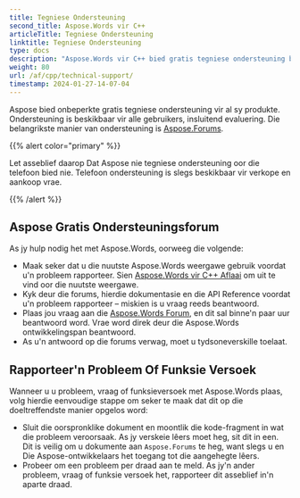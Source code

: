 ```yaml
---
title: Tegniese Ondersteuning
second_title: Aspose.Words vir C++
articleTitle: Tegniese Ondersteuning
linktitle: Tegniese Ondersteuning
type: docs
description: "Aspose.Words vir C++ bied gratis tegniese ondersteuning beskikbaar vir alle gebruikers. Rapporteer asseblief jou vraag, kwessie of funksie versoek Met Behulp Van Aspose Free Support Forum."
weight: 80
url: /af/cpp/technical-support/
timestamp: 2024-01-27-14-07-04
---
```


Aspose bied onbeperkte gratis tegniese ondersteuning vir al sy produkte. Ondersteuning is beskikbaar vir alle gebruikers, insluitend evaluering. Die belangrikste manier van ondersteuning is [Aspose.Forums](https://forum.aspose.com/c/words/8).

{{% alert color="primary" %}}

Let asseblief daarop Dat Aspose nie tegniese ondersteuning oor die telefoon bied nie. Telefoon ondersteuning is slegs beskikbaar vir verkope en aankoop vrae.

{{% /alert %}}

## Aspose Gratis Ondersteuningsforum

As jy hulp nodig het met Aspose.Words, oorweeg die volgende:

* Maak seker dat u die nuutste Aspose.Words weergawe gebruik voordat u'n probleem rapporteer. Sien [Aspose.Words vir C++ Aflaai](https://www.nuget.org/packages/Aspose.Words.Cpp) om uit te vind oor die nuutste weergawe.
* Kyk deur die forums, hierdie dokumentasie en die API Reference voordat u'n probleem rapporteer – miskien is u vraag reeds beantwoord.
* Plaas jou vraag aan die [Aspose.Words Forum](https://forum.aspose.com/c/words/8), en dit sal binne'n paar uur beantwoord word. Vrae word direk deur die Aspose.Words ontwikkelingspan beantwoord.
* As u'n antwoord op die forums verwag, moet u tydsoneverskille toelaat.

## Rapporteer'n Probleem Of Funksie Versoek

Wanneer u u probleem, vraag of funksieversoek met Aspose.Words plaas, volg hierdie eenvoudige stappe om seker te maak dat dit op die doeltreffendste manier opgelos word:

* Sluit die oorspronklike dokument en moontlik die kode-fragment in wat die probleem veroorsaak. As jy verskeie lêers moet heg, sit dit in een. Dit is veilig om u dokumente aan `Aspose.Forums` te heg, want slegs u en Die Aspose-ontwikkelaars het toegang tot die aangehegte lêers.
* Probeer om een probleem per draad aan te meld. As jy'n ander probleem, vraag of funksie versoek het, rapporteer dit asseblief in'n aparte draad.
